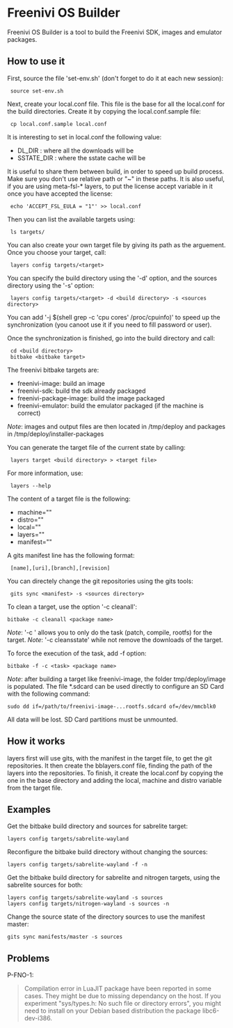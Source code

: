 Freenivi OS Builder
===================

Freenivi OS Builder is a tool to build the Freenivi SDK, images and emulator packages.

How to use it
-------------

First, source the file 'set-env.sh' (don't forget to do it at each new session):

     source set-env.sh

Next, create your local.conf file. This file is the base for all the local.conf for the build directories. Create it by copying the local.conf.sample file:

     cp local.conf.sample local.conf

It is interesting to set in local.conf the following value:
   - DL_DIR : where all the downloads will be
   - SSTATE_DIR : where the sstate cache will be

It is useful to share them between build, in order to speed up build process.
Make sure you don't use relative path or "~" in these paths.
It is also useful, if you are using meta-fsl-* layers, to put the license
accept variable in it once you have accepted the license:

     echo 'ACCEPT_FSL_EULA = "1"' >> local.conf

Then you can list the available targets using:

     ls targets/

You can also create your own target file by giving its path as the arguement.
Once you choose your target, call:

     layers config targets/<target>

You can specify the build directory using the '-d' option, and the sources directory using the '-s' option:

     layers config targets/<target> -d <build directory> -s <sources directory>

You can add '-j $(shell grep -c 'cpu cores' /proc/cpuinfo)' to speed up the synchronization (you canoot use it if you need to fill password or user).

Once the synchronization is finished, go into the build directory and call:

     cd <build directory>
     bitbake <bitbake target>

The freenivi bitbake targets are:
  - freenivi-image: build an image
  - freenivi-sdk: build the sdk already packaged
  - freenivi-package-image: build the image packaged
  - freenivi-emulator: build the emulator packaged (if the machine is correct)

_Note_: images and output files are then located in <build directory>/tmp/deploy
      and packages in <build directory>/tmp/deploy/installer-packages

You can generate the target file of the current state by calling:

     layers target <build directory> > <target file>

For more information, use:

     layers --help

The content of a target file is the following:
  - machine="<bitbake machine name>"
  - distro="<bitbake distro name>"
  - local="<additional local.conf line>"
  - layers="<space or newline separated list of bitbake layer name>"
  - manifest="<newline separated list of gits manifest line>"

A gits manifest line has the following format:

     [name],[uri],[branch],[revision]

You can directely change the git repositories using the gits tools:

     gits sync <manifest> -s <sources directory>

To clean a target, use the option '-c cleanall':

    bitbake -c cleanall <package name>

_Note_: '-c <task>' allows you to only do the task <task> (patch, compile, rootfs) for the target.
_Note_: '-c cleansstate' while not remove the downloads of the target.

To force the execution of the task, add -f option:

    bitbake -f -c <task> <package name>

_Note_: after building a target like freenivi-image, the folder tmp/deploy/image is populated. The file *.sdcard can be used directly to configure an SD Card with the following command:

    sudo dd if=/path/to/freenivi-image-...rootfs.sdcard of=/dev/mmcblk0

All data will be lost. SD Card partitions must be unmounted.

How it works
------------

layers first will use gits, with the manifest in the target file, to get the git repositories. It then create the bblayers.conf file, finding the path of the layers into the repositories. To finish, it create the local.conf by copying the one in the base directory and adding the local, machine and distro variable from the target file.

Examples
--------

Get the bitbake build directory and sources for sabrelite target:

    layers config targets/sabrelite-wayland

Reconfigure the bitbake build directory without changing the sources:

    layers config targets/sabrelite-wayland -f -n

Get the bitbake build directory for sabrelite and nitrogen targets, using the sabrelite sources for both:

    layers config targets/sabrelite-wayland -s sources
    layers config targets/nitrogen-wayland -s sources -n

Change the source state of the directory sources to use the manifest master:

    gits sync manifests/master -s sources

Problems
--------

P-FNO-1: 

> Compilation error in LuaJIT package have been reported in some cases. They might be due to missing dependancy on the host. If you experiment "sys/types.h: No such file or directory errors", you might need to install on your Debian based distribution the package libc6-dev-i386.
